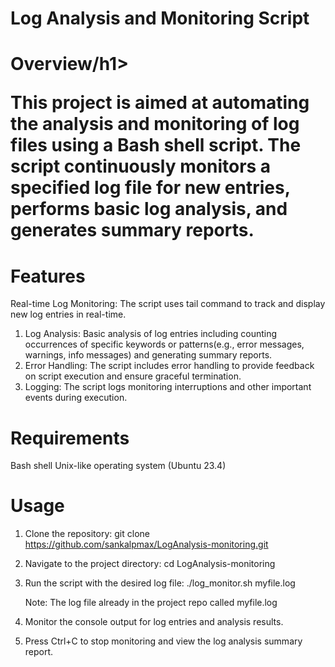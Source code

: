 <h1>Log Analysis and Monitoring Script<h1>

<h1>Overview/h1>

This project is aimed at automating the analysis and monitoring of log files using a Bash shell script. 
The script continuously monitors a specified log file for new entries, performs basic log analysis, and generates summary reports.

<h1>Features</h1>

Real-time Log Monitoring: The script uses tail command to track and display new log entries in real-time.
1. Log Analysis: Basic analysis of log entries including counting occurrences of specific keywords or patterns(e.g., error messages, warnings, info messages) and generating summary reports.
2. Error Handling: The script includes error handling to provide feedback on script execution and ensure graceful termination.
3. Logging: The script logs monitoring interruptions and other important events during execution.

<h1> Requirements </h1>
 Bash shell
 Unix-like operating system (Ubuntu 23.4)

 <h1> Usage </h1>

1.  Clone the repository:
    git clone https://github.com/sankalpmax/LogAnalysis-monitoring.git

3.  Navigate to the project directory:
    cd LogAnalysis-monitoring

5.  Run the script with the desired log file:
    ./log_monitor.sh myfile.log

    Note: The log file already in the project repo called myfile.log

6. Monitor the console output for log entries and analysis results.

7. Press Ctrl+C to stop monitoring and view the log analysis summary report.




 

